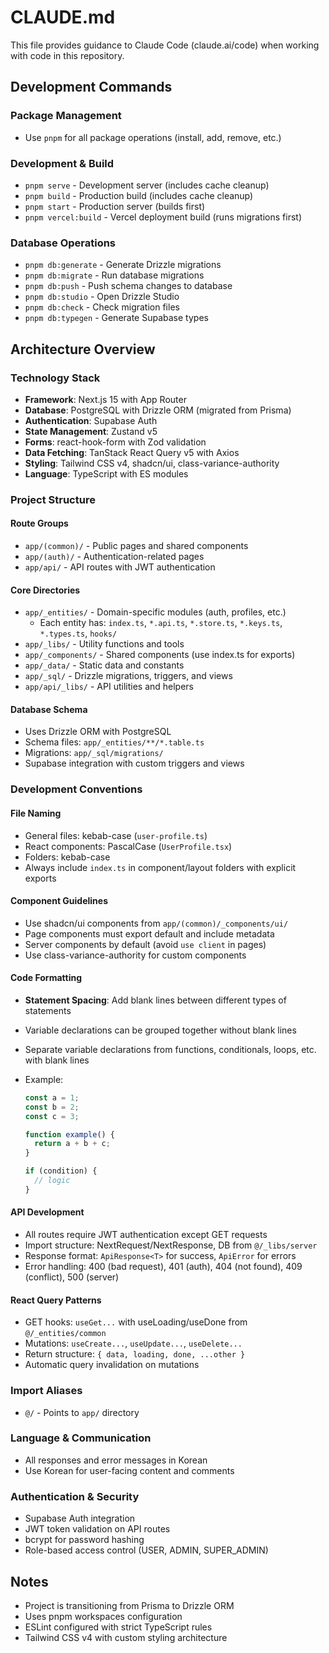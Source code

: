 # CLAUDE.md

This file provides guidance to Claude Code (claude.ai/code) when working with code in this repository.

## Development Commands

### Package Management

- Use `pnpm` for all package operations (install, add, remove, etc.)

### Development & Build

- `pnpm serve` - Development server (includes cache cleanup)
- `pnpm build` - Production build (includes cache cleanup)
- `pnpm start` - Production server (builds first)
- `pnpm vercel:build` - Vercel deployment build (runs migrations first)

### Database Operations

- `pnpm db:generate` - Generate Drizzle migrations
- `pnpm db:migrate` - Run database migrations
- `pnpm db:push` - Push schema changes to database
- `pnpm db:studio` - Open Drizzle Studio
- `pnpm db:check` - Check migration files
- `pnpm db:typegen` - Generate Supabase types

## Architecture Overview

### Technology Stack

- **Framework**: Next.js 15 with App Router
- **Database**: PostgreSQL with Drizzle ORM (migrated from Prisma)
- **Authentication**: Supabase Auth
- **State Management**: Zustand v5
- **Forms**: react-hook-form with Zod validation
- **Data Fetching**: TanStack React Query v5 with Axios
- **Styling**: Tailwind CSS v4, shadcn/ui, class-variance-authority
- **Language**: TypeScript with ES modules

### Project Structure

#### Route Groups

- `app/(common)/` - Public pages and shared components
- `app/(auth)/` - Authentication-related pages
- `app/api/` - API routes with JWT authentication

#### Core Directories

- `app/_entities/` - Domain-specific modules (auth, profiles, etc.)
  - Each entity has: `index.ts`, `*.api.ts`, `*.store.ts`, `*.keys.ts`, `*.types.ts`, `hooks/`
- `app/_libs/` - Utility functions and tools
- `app/_components/` - Shared components (use index.ts for exports)
- `app/_data/` - Static data and constants
- `app/_sql/` - Drizzle migrations, triggers, and views
- `app/api/_libs/` - API utilities and helpers

#### Database Schema

- Uses Drizzle ORM with PostgreSQL
- Schema files: `app/_entities/**/*.table.ts`
- Migrations: `app/_sql/migrations/`
- Supabase integration with custom triggers and views

### Development Conventions

#### File Naming

- General files: kebab-case (`user-profile.ts`)
- React components: PascalCase (`UserProfile.tsx`)
- Folders: kebab-case
- Always include `index.ts` in component/layout folders with explicit exports

#### Component Guidelines

- Use shadcn/ui components from `app/(common)/_components/ui/`
- Page components must export default and include metadata
- Server components by default (avoid `use client` in pages)
- Use class-variance-authority for custom components

#### Code Formatting

- **Statement Spacing**: Add blank lines between different types of statements
- Variable declarations can be grouped together without blank lines
- Separate variable declarations from functions, conditionals, loops, etc. with blank lines
- Example:

  ```typescript
  const a = 1;
  const b = 2;
  const c = 3;

  function example() {
    return a + b + c;
  }

  if (condition) {
    // logic
  }
  ```

#### API Development

- All routes require JWT authentication except GET requests
- Import structure: NextRequest/NextResponse, DB from `@/_libs/server`
- Response format: `ApiResponse<T>` for success, `ApiError` for errors
- Error handling: 400 (bad request), 401 (auth), 404 (not found), 409 (conflict), 500 (server)

#### React Query Patterns

- GET hooks: `useGet...` with useLoading/useDone from `@/_entities/common`
- Mutations: `useCreate...`, `useUpdate...`, `useDelete...`
- Return structure: `{ data, loading, done, ...other }`
- Automatic query invalidation on mutations

### Import Aliases

- `@/` - Points to `app/` directory

### Language & Communication

- All responses and error messages in Korean
- Use Korean for user-facing content and comments

### Authentication & Security

- Supabase Auth integration
- JWT token validation on API routes
- bcrypt for password hashing
- Role-based access control (USER, ADMIN, SUPER_ADMIN)

## Notes

- Project is transitioning from Prisma to Drizzle ORM
- Uses pnpm workspaces configuration
- ESLint configured with strict TypeScript rules
- Tailwind CSS v4 with custom styling architecture
